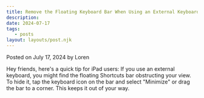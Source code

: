 ```yaml
---
title: Remove the Floating Keyboard Bar When Using an External Keyboard on Your iPad
description:
date: 2024-07-17
tags:
   - posts
layout: layouts/post.njk
---
```


Posted on July 17, 2024 by Loren

Hey friends, here's a quick tip for iPad users: If you use an external keyboard, you might find the floating Shortcuts bar obstructing your view. To hide it, tap the keyboard icon on the bar and select "Minimize" or drag the bar to a corner. This keeps it out of your way.
